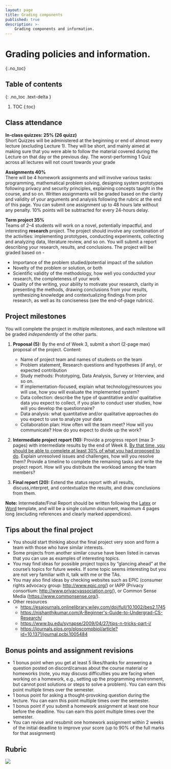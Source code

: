 ```yaml
---
layout: page
title: Grading components
published: true
description: >-
    Grading components and information.
---
```


# Grading policies and information.
{:.no_toc}

## Table of contents
{: .no_toc .text-delta }

1. TOC
{:toc}

## Class attendance


**In-class quizzes: 25% (26 quizz)**  <br /> Short Quizzes will be administered at the beginning or end of almost every lecture (excluding Lecture 1). They will be short, and mainly aimed at making sure that you were able to follow the material covered during the Lecture on that day or the previous day. The worst-performing 1 Quiz across all lectures will not count towards your grade


**Assignments 40%**  <br />There will be 4 homework assignments and will involve various tasks: programming, mathematical problem solving, designing system prototypes following privacy and security principles, explaining concepts taught in the course, and so on. Written assignments will be graded based on the clarity and validity of your arguments and analysis following the rubric at the end of this page. You can submit one assignment up to 48 hours late without any penalty. 10% points will be subtracted for every 24-hours delay.


**Term project 35%**  <br />Teams of 2–4 students will work on a novel, potentially impactful, and interesting **research** project. The project should involve any combination of the activities: implementing prototypes, conducting experiments, collecting and analyzing data, literature review, and so on. You will submit a report describing your research, results, and conclusions. The project will be graded based on - </br>
* Importance of the problem studied/potential impact of the solution
* Novelty of the problem or solution, or both
* Scientific validity of the methodology, how well you conducted your research,  the completeness of your work
* Quality of the writing, your ability to motivate your research, clarity in presenting the methods, drawing conclusions from your results, synthesizing knowledge and contextualizing findings from prior research, as well as its conciseness (see the end-of-page rubrics).


## Project milestones 
You will complete the project in multiple milestones, and each milestone will be graded *independently* of the other parts.
1)  **Proposal (5):**  By the end of Week 3, submit a short (2-page max) proposal of the project. Content:
    * Name of project team and names of students on the team
    * Problem statement, Research questions and hypotheses (if any), or expected contribution
    * Study methods: Prototyping, Data Analysis, Survey or Interview, and so on.
    * If implementation-focused, explain what technology/resources you will use, how you will evaluate the implemented system?
    * Data collection: describe the type of quantitative and/or qualitative data you expect to collect, if you plan to conduct user studies, how will you develop the questionnaire?
    * Data analysis: what quantitative and/or qualitative approaches do you expect to use to analyze your data
    * Collaboration plan: How often will the team meet? How will you communicate? How do you expect to divide up the work?
    
    
2)  **Intermediate project report (10):** Provide a progress report (max 3-pages) with intermediate results by the end of Week 8. <ins> By that time, you should be able to complete at least 30% of what you had proposed to do</ins>. Explain unresolved issues and challenges, how will you resolve them? Provide a timeline to complete the remaining tasks and write the project report. How will you distribute the workload among the team members?


3)  **Final report (20):**  Extend the status report with all results, discuss,interpret, and contextualize the results, and draw conclusions from them. 


**Note:**  Intermediate/Final Report should be written following the [Latex](https://www.acm.org/binaries/content/assets/publications/consolidated-tex-template/acmart-primary.zip) or [Word](https://www.acm.org/binaries/content/assets/publications/taps/acm_submission_template.docx) template, and will be a single column document, maximum 4 pages long (excluding references and clearly marked appendices). 



## Tips about the final project
* You should start thinking about the final project very soon and form a team with those who have similar interests.
* Some projects from another similar course have been listed in canvas that you can use as examples of interesting topics.
* You may find ideas for possible project topics by “glancing ahead” at the course’s topics for future weeks. If some topic seems interesting but you are not very familiar with it, talk with me or the TAs.
* You may also find ideas by checking websites such as EPIC (consumer rights advocacy group: http://www.epic.org/) or IAPP (Privacy consortium: http://www.privacyassociation.org/), or Common Sense Media (https://www.commonsense.org/).
* Other resources 
    * https://esajournals.onlinelibrary.wiley.com/doi/full/10.1002/bes2.1745
    * https://nishanthjkumar.com/A-Beginner's-Guide-to-Undergrad-CS-Research/
    * https://www.bu.edu/synapse/2009/04/27/tips-n-tricks-part-i/
    * https://journals.plos.org/ploscompbiol/article?id=10.1371/journal.pcbi.1005484


## Bonus points and assignment revisions
* 1 bonus point when you get at least 5 likes/thanks for answering a question posted on discord/canvas about the course material or homeworks (note, you may discuss difficulties you are facing when working on a  homework, e.g., setting up the programming environment, but cannot post solutions or steps to solve a problem). You can earn this point multiple times over the semester.
* 1 bonus point for asking a thought-provoking question during the lecture. You can earn this point multiple times over the semester.
* 1 bonus point if you submit a homework assignment at least one hour before the deadline. You can earn this point multiple times over the semester.
* You can revise and resubmit one homework assignment within 2 weeks of the initial deadline to improve your score (up to 90% of the full marks for that assignment)


## Rubric
![](https://github.com/cse467/s23/blob/main/assets/images/Rubric.png?raw=true)
